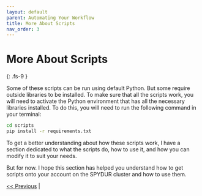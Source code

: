 ```yaml
---
layout: default
parent: Automating Your Workflow
title: More About Scripts
nav_order: 3
---
```


# More About Scripts
{: .fs-9 }

Some of these scripts can be run using default Python. But some require outside libraries to be installed. To make sure that all the scripts work, you will need to activate the Python environment that has all the necessary libraries installed. To do this, you will need to run the following command in your terminal:

```bash
cd scripts
pip install -r requirements.txt
```

To get a better understanding about how these scripts work, I have a section dedicated to what the scripts do, how to use it, and how you can modify it to suit your needs.

But for now. I hope this section has helped you understand how to get scripts onto your account on the SPYDUR cluster and how to use them. 

[<< Previous](https://np3wu.github.io/Spydur_Guide/docs/gettingstarted/scripts/activate_scripts.html) |